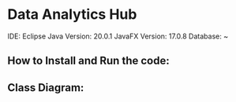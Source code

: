 # Data Analytics Hub
IDE: Eclipse
Java Version: 20.0.1
JavaFX Version: 17.0.8
Database: ~

## How to Install and Run the code:

## Class Diagram:
